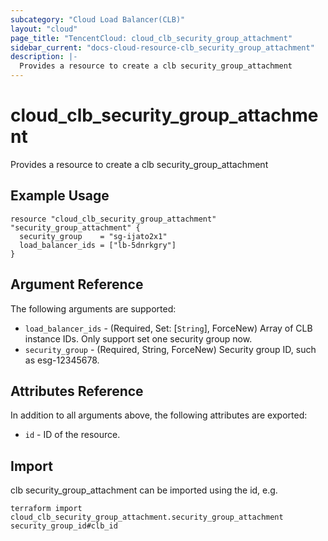 ```yaml
---
subcategory: "Cloud Load Balancer(CLB)"
layout: "cloud"
page_title: "TencentCloud: cloud_clb_security_group_attachment"
sidebar_current: "docs-cloud-resource-clb_security_group_attachment"
description: |-
  Provides a resource to create a clb security_group_attachment
---
```


# cloud_clb_security_group_attachment

Provides a resource to create a clb security_group_attachment

## Example Usage

```hcl
resource "cloud_clb_security_group_attachment" "security_group_attachment" {
  security_group    = "sg-ijato2x1"
  load_balancer_ids = ["lb-5dnrkgry"]
}
```

## Argument Reference

The following arguments are supported:

* `load_balancer_ids` - (Required, Set: [`String`], ForceNew) Array of CLB instance IDs. Only support set one security group now.
* `security_group` - (Required, String, ForceNew) Security group ID, such as esg-12345678.

## Attributes Reference

In addition to all arguments above, the following attributes are exported:

* `id` - ID of the resource.



## Import

clb security_group_attachment can be imported using the id, e.g.

```
terraform import cloud_clb_security_group_attachment.security_group_attachment security_group_id#clb_id
```

